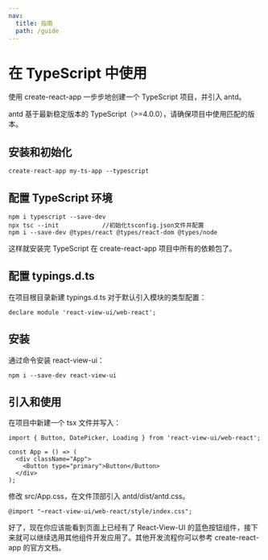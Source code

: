 ```yaml
---
nav:
  title: 指南
  path: /guide
---
```


# 在 TypeScript 中使用

使用 create-react-app 一步步地创建一个 TypeScript 项目，并引入 antd。

<Alert>antd 基于最新稳定版本的 TypeScript（>=4.0.0），请确保项目中使用匹配的版本。</Alert>

## 安装和初始化

```tsx pure
create-react-app my-ts-app --typescript
```

## 配置 TypeScript 环境

```tsx pure
npm i typescript --save-dev
npx tsc --init            //初始化tsconfig.json文件并配置
npm i --save-dev @types/react @types/react-dom @types/node
```

这样就安装完 TypeScript 在 create-react-app 项目中所有的依赖包了。

## 配置 typings.d.ts

在项目根目录新建 typings.d.ts 对于默认引入模块的类型配置：

```tsx pure
declare module 'react-view-ui/web-react';
```

## 安装

通过命令安装 react-view-ui：

```tsx pure
npm i --save-dev react-view-ui
```

## 引入和使用

在项目中新建一个 tsx 文件并写入：

```tsx pure
import { Button, DatePicker, Loading } from 'react-view-ui/web-react';

const App = () => (
  <div className="App">
    <Button type="primary">Button</Button>
  </div>
);
```

修改 src/App.css，在文件顶部引入 antd/dist/antd.css。

```tsx pure
@import "~react-view-ui/web-react/style/index.css";
```

好了，现在你应该能看到页面上已经有了 React-View-UI 的蓝色按钮组件，接下来就可以继续选用其他组件开发应用了。其他开发流程你可以参考 create-react-app 的官方文档。
